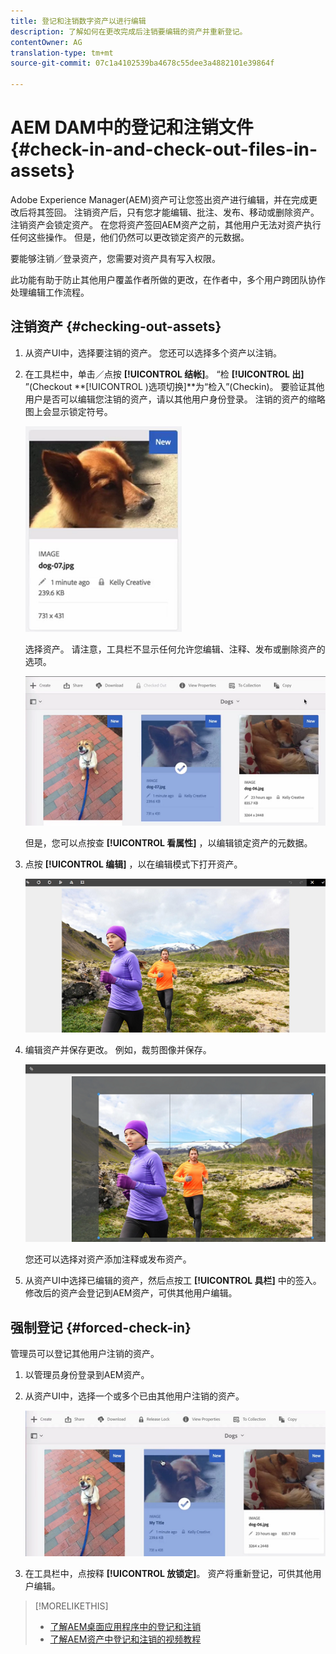 ```yaml
---
title: 登记和注销数字资产以进行编辑
description: 了解如何在更改完成后注销要编辑的资产并重新登记。
contentOwner: AG
translation-type: tm+mt
source-git-commit: 07c1a4102539ba4678c55dee3a4882101e39864f

---
```



# AEM DAM中的登记和注销文件 {#check-in-and-check-out-files-in-assets}

Adobe Experience Manager(AEM)资产可让您签出资产进行编辑，并在完成更改后将其签回。 注销资产后，只有您才能编辑、批注、发布、移动或删除资产。 注销资产会锁定资产。 在您将资产签回AEM资产之前，其他用户无法对资产执行任何这些操作。 但是，他们仍然可以更改锁定资产的元数据。

要能够注销／登录资产，您需要对资产具有写入权限。

此功能有助于防止其他用户覆盖作者所做的更改，在作者中，多个用户跨团队协作处理编辑工作流程。

## 注销资产 {#checking-out-assets}

1. 从资产UI中，选择要注销的资产。 您还可以选择多个资产以注销。
1. 在工具栏中，单击／点按 **[!UICONTROL 结帐]**。
“检 **[!UICONTROL 出]** ”(Checkout **[!UICONTROL )选项切换]**为“检入”(Checkin)。
要验证其他用户是否可以编辑您注销的资产，请以其他用户身份登录。 注销的资产的缩略图上会显示锁定符号。

   ![chlimage_1-471](assets/chlimage_1-471.png)

   选择资产。 请注意，工具栏不显示任何允许您编辑、注释、发布或删除资产的选项。

   ![chlimage_1-472](assets/chlimage_1-472.png)

   但是，您可以点按查 **[!UICONTROL 看属性]** ，以编辑锁定资产的元数据。

1. 点按 **[!UICONTROL 编辑]** ，以在编辑模式下打开资产。

   ![chlimage_1-473](assets/chlimage_1-473.png)

1. 编辑资产并保存更改。 例如，裁剪图像并保存。

   ![chlimage_1-474](assets/chlimage_1-474.png)

   您还可以选择对资产添加注释或发布资产。

1. 从资产UI中选择已编辑的资产，然后点按工 **[!UICONTROL 具栏]** 中的签入。 修改后的资产会登记到AEM资产，可供其他用户编辑。

## 强制登记 {#forced-check-in}

管理员可以登记其他用户注销的资产。

1. 以管理员身份登录到AEM资产。
1. 从资产UI中，选择一个或多个已由其他用户注销的资产。

   ![chlimage_1-476](assets/chlimage_1-476.png)

1. 在工具栏中，点按释 **[!UICONTROL 放锁定]**。 资产将重新登记，可供其他用户编辑。

>[!MORELIKETHIS]
>
>* [了解AEM桌面应用程序中的登记和注销](https://docs.adobe.com/content/help/en/experience-manager-desktop-app/using/using.html#how-app-works2)
>* [了解AEM资产中登记和注销的视频教程](https://docs.adobe.com/content/help/en/experience-manager-learn/assets/collaboration/checkin-checkout-technical-video-understand.html)


